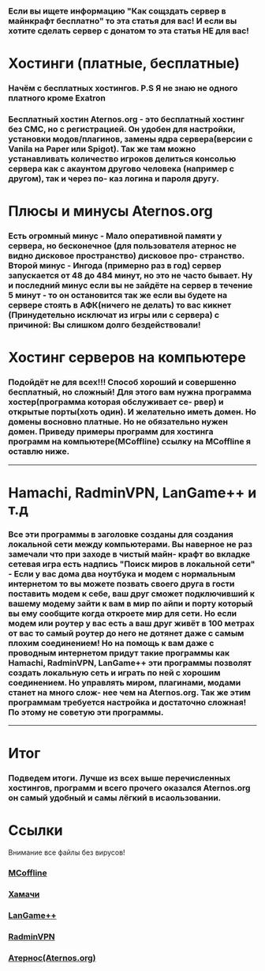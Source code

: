 <h3>Если вы ищете информацию "Как сощздать сервер в майнкрафт бесплатно" то эта статья для вас!
  И если вы хотите сделать сервер с донатом то эта статья НЕ для вас!
</h3>
<h1>Хостинги (платные, бесплатные)</h1>
<h3>Начём с бесплатных хостингов. P.S Я не знаю не одного платного кроме Exatron</h3>
<h3>Бесплатный хостин Aternos.org - это бесплатный хостинг без СМС, но с регистрацией.
  Он удобен для настройки, установки модов/плагинов, замены ядра сервера(версии с Vanila на Paper или Spigot).
  Так же там можно устанавливать количество игроков делиться консолью сервера как с акаунтом другово человека (например с другом), так и через по-
  каз логина и пароля другу.</h3>
<h1>Плюсы и минусы Aternos.org</h1>
<h3>Есть огромный минус - Мало оперативной памяти у сервера, но бесконечное (для пользователя атернос не видно дисковое пространство) дисковое про-
  странство. Второй минус - Ингода (примерно раз в год) сервер запускается от 48 до 484 минут, но это не часто бывает. Ну и последний минус если 
  вы не зайдёте на сервер в течение 5 минут - то он остановится так же если вы будете на сервере стоять в АФК(ничего не делать) то вас кикнет
(Принудетельно исключат из игры или с сервера) с причиной: Вы слишком долго бездействовали!</h3>
<h1>Хостинг серверов на компьютере</h1>
<h3>Подойдёт не для всех!!! Способ хороший и совершенно бесплатный, но сложный! Для этого вам нужна программа хостер(программа которая обслуживает се-
  рвер) и открытые порты(хоть один). И желательно иметь домен. Но домены восновно платные. Но не обязательно нужен домен.
  Приведу примеры программ для хостинга программ на компьютере(MCoffline) ссылку на MCoffline я оставлю ниже.
</h3>
<hr>
<h1>Hamachi, RadminVPN, LanGame++ и т.д</h1>
<h3>Все эти программы в заголовке созданы для создания локальной сети между компьютерами. Вы наверное не раз замечали что при заходе в чистый майн-
  крафт во вкладке сетевая игра есть надпись "Поиск миров в локальной сети" - Если у вас дома два ноутбука и модем с нормальным интернетом то вы
  можете позвать своего друга в гости поставить модем к себе, ваш друг сможет подключивший к вашему модему зайти к вам в мир по айпи и порту который
  вы ему сообщите когда откроете мир для сети. Но если модем или роутер у вас есть а ваш друг живёт в 100 метрах от вас то самый роутер до
  него не дотянет даже с самым плохим соединением! Но на помощь к вам даже с проводным интернетом придут такие программы как Hamachi, RadminVPN, LanGame++
  эти программы позволят создать локальную сеть и играть по ней с хорошим соединением. Но управлять миром, плагинами, модами станет на много слож-
  нее чем на Aternos.org. Так же этим программам требуется настройка и достаточно сложная! По этому не советую эти программы.</h3>
<hr>
<h1>Итог</h1>
<h3>Подведем итоги.
  Лучше из всех выше перечисленных хостингов, программ и всего прочего оказался Aternos.org он самый удобный и самы лёгкий в исаользовании.</h3>
<h1>Ссылки</h1>
<link href="style.css" rel="stylesheet" type="text/css">
<p>Внимание все файлы без вирусов!</p>
<h3><a href="https://drive.google.com/file/d/1yOoEdQ5iDHbEOUx1dsQlNrR7KeS8Pfse/view?usp=sharing">MCoffline</h3>
<h3><a href="https://mrkliner.github.io/hamachi.msi">Хамачи</h3>
<h3><a href="https://mrkliner.github.io/langamepp_3.4_setup.exe">LanGame++</h3>
<h3><a href="https://mrkliner.github.io/Radmin_VPN_1.1.4287.9.exe">RadminVPN</h3>
<h3><a href="https://aternos.org">Атернос(Aternos.org)</h3>

